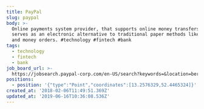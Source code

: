 ```yaml
---
title: PayPal
slug: paypal
body: >-
  Online payments system provider, that supports online money transfers and
  serves as an electronic alternative to traditional paper methods like checks
  and money orders. #technology #fintech #bank
tags:
  - technology
  - fintech
  - bank
job_board_url: >-
  https://jobsearch.paypal-corp.com/en-US/search?keywords=&location=berlin&facetcountry=de
positions:
  - position: '{"type":"Point","coordinates":[13.2576329,52.4465324]}'
created_at: '2018-02-06T11:49:51.369Z'
updated_at: '2019-06-16T10:36:08.536Z'
---
```


